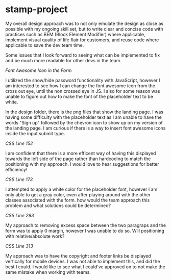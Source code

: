 # stamp-project

My overall design approach was to not only emulate the design as close as 
possible with my ongoing skill set, but to write clear and concise code with practices such as
BEM (Block Element Modifier) where applicable, implement visual quality of life flair for customers,
and reuse code where applicable to save the dev team time.

Some issues that I look forward to seeing what can be implemented to fix and be much more readable for other devs in the team.

*Font Awesome Icon in the Form*

I utilized the show/hide password functionality with JavaScript, however I am interested to see
how I can change the font awesome icon from the cross out eye, until the non crossed eye in JS. 
I also for some reason was unable to figure out how to make the font of the placeholder text to be white.

In the design folder, there is the png files that show the landing page. I was having some difficulty with the placeholder text
as I am unable to have the words "Sign up" followed by the chevron icon to show up on my version of
the landing page. I am curious if there is a way to insert font awesome icons inside the input submit type.

*CSS Line 152*

I am confident that there is a more efficent way of having this displayed 
towards the left side of the page rather than hardcoding to match the positioning 
with my approach. I would love to hear suggestions for better efficiency!

*CSS Line 173*

I attempted to apply a white color for the placeholder font, however I am only able to get a gray color,
even after playing around with the other classes associated with the form.
how would the team approach this problem and what solutions could be determined?

*CSS Line 293*

My approach to removing excess space between the two paragraps
and the form was to apply 0 margin, however I was unable to do so.
Will positioning with relative/absolute work?


*CSS Line 313*

My approach was to have the copyright and footer links be displayed vertically for mobile
devices. I was not able to implement this, and did the best I could. I would like to see what
I could've approved on to not make the same mistake when working with teams.
